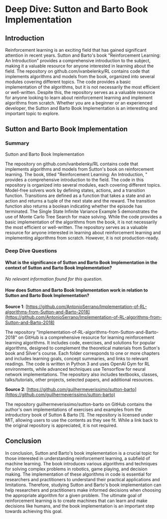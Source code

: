 # Deep Dive: Sutton and Barto Book Implementation


## Introduction

Reinforcement learning is an exciting field that has gained significant attention in recent years. Sutton and Barto's book "Reinforcement Learning: An Introduction" provides a comprehensive introduction to the subject, making it a valuable resource for anyone interested in learning about the field. The repository on github.com/ivanbelenky/RL contains code that implements algorithms and models from the book, organized into several modules covering different topics. The code provides a basic implementation of the algorithms, but it is not necessarily the most efficient or well-written. Despite this, the repository serves as a valuable resource for anyone looking to learn about reinforcement learning and implement algorithms from scratch. Whether you are a beginner or an experienced developer, the Sutton and Barto Book Implementation is an interesting and important topic to explore.


## Sutton and Barto Book Implementation

### Summary
Sutton and Barto Book Implementation

The repository on github.com/ivanbelenky/RL contains code that implements algorithms and models from Sutton's book on reinforcement learning. The book, titled "Reinforcement Learning: An Introduction, " provides a comprehensive introduction to the field. The code in this repository is organized into several modules, each covering different topics. Model-free solvers work by defining states, actions, and a transition function. Transitions are defined as a function that takes a state and an action and returns a tuple of the next state and the reward. The transition function also returns a boolean indicating whether the episode has terminated. The Single State Infinite Variance Example 5 demonstrates the use of Monte Carlo Tree Search for maze solving. While the code provides a basic implementation of the algorithms from the book, it is not necessarily the most efficient or well-written. The repository serves as a valuable resource for anyone interested in learning about reinforcement learning and implementing algorithms from scratch. However, it is not production-ready.


### Deep Dive Questions

#### What is the significance of Sutton and Barto Book Implementation in the context of Sutton and Barto Book Implementation?

*No relevant information found for this question.*


#### How does Sutton and Barto Book Implementation work in relation to Sutton and Barto Book Implementation?

**Source 1**: [https://github.com/AntonioSerrano/Implementation-of-RL-algorithms-from-Sutton-and-Barto-2018](https://github.com/AntonioSerrano/Implementation-of-RL-algorithms-from-Sutton-and-Barto-2018)

The repository "Implementation-of-RL-algorithms-from-Sutton-and-Barto-2018" on GitHub is a comprehensive resource for learning reinforcement learning algorithms. It includes code, exercises, and solutions for popular algorithms, designed to complement the theoretical materials from Sutton's book and Silver's course. Each folder corresponds to one or more chapters and includes learning goals, concept summaries, and links to relevant readings. The code is written in Python 3 and uses OpenAI Gym for RL environments, while advanced techniques use Tensorflow for neural network implementations. The repository also includes textbooks, classes, talks/tutorials, other projects, selected papers, and additional resources.


**Source 2**: [https://github.com/guilhermeverissimo/sutton-barto](https://github.com/guilhermeverissimo/sutton-barto)

The repository guilhermeverissimo/sutton-barto on GitHub contains the author's own implementations of exercises and examples from the introductory book of Sutton & Barto [1]. The repository is licensed under MIT, allowing users to use the contents as they see fit. While a link back to the original repository is appreciated, it is not required.


## Conclusion

In conclusion, Sutton and Barto's book implementation is a crucial topic for those interested in understanding reinforcement learning, a subfield of machine learning. The book introduces various algorithms and techniques for solving complex problems in robotics, game playing, and decision making. The implementation of these algorithms in code is essential for researchers and practitioners to understand their practical applications and limitations. Therefore, studying Sutton and Barto's book implementation can help researchers and practitioners make informed decisions when choosing the appropriate algorithm for a given problem. The ultimate goal of reinforcement learning is to create machines that can learn and make decisions like humans, and the book implementation is an important step towards achieving this goal.